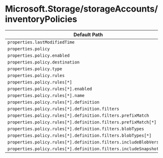 # Microsoft.Storage/storageAccounts/inventoryPolicies

| Default Path | Alias |
|---|---|
| `properties.lastModifiedTime` | `Microsoft.Storage/storageAccounts/inventoryPolicies/lastModifiedTime` |
| `properties.policy` | `Microsoft.Storage/storageAccounts/inventoryPolicies/policy` |
| `properties.policy.enabled` | `Microsoft.Storage/storageAccounts/inventoryPolicies/policy.enabled` |
| `properties.policy.destination` | `Microsoft.Storage/storageAccounts/inventoryPolicies/policy.destination` |
| `properties.policy.type` | `Microsoft.Storage/storageAccounts/inventoryPolicies/policy.type` |
| `properties.policy.rules` | `Microsoft.Storage/storageAccounts/inventoryPolicies/policy.rules` |
| `properties.policy.rules[*]` | `Microsoft.Storage/storageAccounts/inventoryPolicies/policy.rules[*]` |
| `properties.policy.rules[*].enabled` | `Microsoft.Storage/storageAccounts/inventoryPolicies/policy.rules[*].enabled` |
| `properties.policy.rules[*].name` | `Microsoft.Storage/storageAccounts/inventoryPolicies/policy.rules[*].name` |
| `properties.policy.rules[*].definition` | `Microsoft.Storage/storageAccounts/inventoryPolicies/policy.rules[*].definition` |
| `properties.policy.rules[*].definition.filters` | `Microsoft.Storage/storageAccounts/inventoryPolicies/policy.rules[*].definition.filters` |
| `properties.policy.rules[*].definition.filters.prefixMatch` | `Microsoft.Storage/storageAccounts/inventoryPolicies/policy.rules[*].definition.filters.prefixMatch` |
| `properties.policy.rules[*].definition.filters.prefixMatch[*]` | `Microsoft.Storage/storageAccounts/inventoryPolicies/policy.rules[*].definition.filters.prefixMatch[*]` |
| `properties.policy.rules[*].definition.filters.blobTypes` | `Microsoft.Storage/storageAccounts/inventoryPolicies/policy.rules[*].definition.filters.blobTypes` |
| `properties.policy.rules[*].definition.filters.blobTypes[*]` | `Microsoft.Storage/storageAccounts/inventoryPolicies/policy.rules[*].definition.filters.blobTypes[*]` |
| `properties.policy.rules[*].definition.filters.includeBlobVersions` | `Microsoft.Storage/storageAccounts/inventoryPolicies/policy.rules[*].definition.filters.includeBlobVersions` |
| `properties.policy.rules[*].definition.filters.includeSnapshots` | `Microsoft.Storage/storageAccounts/inventoryPolicies/policy.rules[*].definition.filters.includeSnapshots` |

